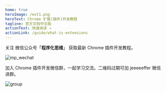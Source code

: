 ```yaml
---
home: true
heroImage: /ext1.png
heroText: Chrome 扩展(插件)开发教程
tagline: 官方文档中文版
actionText: 快速阅读 →
actionLink: /guide/what-is-extensions
---
```





关注 微信公众号「**程序化思维**」 获取最新 Chrome 插件开发教程。
        
![mp_wechat](/mp1.png)

加入 Chrome 插件开发微信群，一起学习交流。二维码过期可加 jeeeeeffer 微信进群。

![group](/group3.png) 








